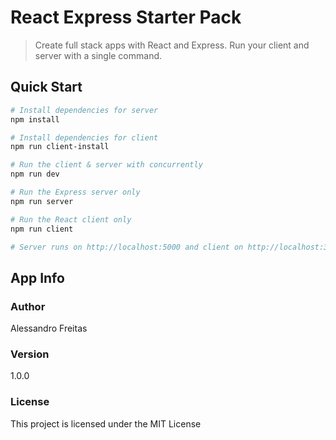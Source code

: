 # React Express Starter Pack

> Create full stack apps with React and Express. Run your client and server with a single command.

## Quick Start

``` bash
# Install dependencies for server
npm install

# Install dependencies for client
npm run client-install

# Run the client & server with concurrently
npm run dev

# Run the Express server only
npm run server

# Run the React client only
npm run client

# Server runs on http://localhost:5000 and client on http://localhost:3000
```

## App Info

### Author

Alessandro Freitas

### Version

1.0.0

### License

This project is licensed under the MIT License
